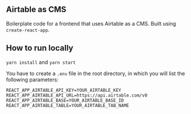 ## Airtable as CMS

Boilerplate code for a frontend that uses Airtable as a CMS. Built using `create-react-app`.  


## How to run locally

`yarn install` and `yarn start`


You have to create a `.env` file in the root directory, in which you will list the following parameters: 

```
REACT_APP_AIRTABLE_API_KEY=YOUR_AIRTABLE_KEY
REACT_APP_AIRTABLE_API_URL=https://api.airtable.com/v0
REACT_APP_AIRTABLE_BASE=YOUR_AIRTABLE_BASE_ID
REACT_APP_AIRTABLE_TABLE=YOUR_AIRTABLE_TAB_NAME
```

